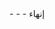 <meta data-spell-branch  data-spell-update-dyn-onchange>
- <meta data-dyn="spell-word-prediction" data-words-file="trees/Spell_Prediction/ar.json" data-max-nodes="3" data-spell-finish data-predict-after-n-chars="3">
- <meta data-dyn="spell-letter-prediction" data-words-file="trees/Spell_Prediction/ar.json" data-alphabet="چجحخهعغفقثصضگکمنتالبیسشوپدذرزطظ">
- إنهاء<meta data-spell-finish>
